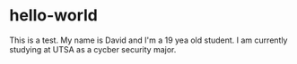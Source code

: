 # hello-world
This is a test.
My name is David and I'm a 19 yea old student. I am currently studying at UTSA as a cycber security major. 
